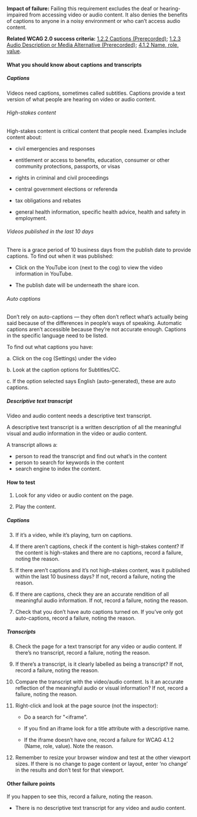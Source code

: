 **Impact of failure:** Failing this requirement excludes the deaf or hearing-impaired from accessing video or audio content. It also denies the benefits of captions to anyone in a noisy environment or who can’t access audio content.

**Related WCAG 2.0 success criteria:** [1.2.2 Captions (Prerecorded)](https://www.w3.org/TR/UNDERSTANDING-WCAG20/media-equiv-captions.html); [1.2.3 Audio Description or Media Alternative (Prerecorded)](https://www.w3.org/TR/UNDERSTANDING-WCAG20/media-equiv-audio-desc.html); [4.1.2 Name, role, value](https://www.w3.org/TR/UNDERSTANDING-WCAG20/ensure-compat-rsv.html).

<div class="details" markdown="1">

#### What you should know about captions and transcripts

##### Captions

Videos need captions, sometimes called subtitles.  Captions provide a text version of what people are hearing on video or audio content.

###### High-stakes content

High-stakes content is critical content that people need. Examples include content about:

* civil emergencies and responses

* entitlement or access to benefits, education, consumer or other community protections, passports, or visas

* rights in criminal and civil proceedings

* central government elections or referenda

* tax obligations and rebates

* general health information, specific health advice, health and safety in employment.

###### Videos published in the last 10 days

There is a grace period of 10 business days from the publish date to provide captions. To find out when it was published:

* Click on the YouTube icon (next to the cog) to view the video information in YouTube.

* The publish date will be underneath the share icon.

###### Auto captions

Don’t rely on auto-captions — they often don’t reflect what’s actually being said because of the differences in people’s ways of speaking. Automatic captions aren’t accessible because they’re not accurate enough. Captions in the specific language need to be listed.

To find out what captions you have:

a. Click on the cog (Settings) under the video

b. Look at the caption options for Subtitles/CC.

c. If the option selected says English (auto-generated), these are auto captions.

##### Descriptive text transcript

Video and audio content needs a descriptive text transcript. 

A descriptive text transcript is a written description of all the meaningful visual and audio information in the video or audio content.

A transcript allows a:

* person to read the transcript and find out what’s in the content
* person to search for keywords in the content
* search engine to index the content.

</div>

#### How to test

1. Look for any video or audio content on the page.

2. Play the content.

##### Captions

3. If it’s a video, while it’s playing, turn on captions.

4. If there aren’t captions, check if the content is high-stakes content? If the content is high-stakes and there are no captions, record a failure, noting the reason.

5. If there aren’t captions and it’s not high-stakes content, was it published within the last 10 business days? If not, record a failure, noting the reason.

6. If there are captions, check they are an accurate rendition of all meaningful audio information. If not, record a failure, noting the reason.

7. Check that you don’t have auto captions turned on. If you’ve only got auto-captions, record a failure, noting the reason.

##### Transcripts

8. Check the page for a text transcript for any video or audio content. If there’s no transcript, record a failure, noting the reason.

9. If there’s a transcript, is it clearly labelled as being a transcript? If not, record a failure, noting the reason.

10. Compare the transcript with the video/audio content. Is it an accurate reflection of the meaningful audio or visual information? If not, record a failure, noting the reason.

11. Right-click and look at the page source (not the inspector):

    * Do a search for "<iframe".

    * If you find an iframe look for a title attribute with a descriptive name.

    * If the iframe doesn’t have one, record a failure for WCAG 4.1.2 (Name, role, value). Note the reason.
    
12. Remember to resize your browser window and test at the other viewport sizes. If there is no change to page content or layout, enter ‘no change’ in the results and don’t test for that viewport.

#### Other failure points

If you happen to see this, record a failure, noting the reason.

* There is no descriptive text transcript for any video and audio content.

